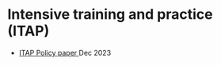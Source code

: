 Intensive training and practice (ITAP) 
======================================


* [ITAP Policy paper ](https://www.gov.uk/government/publications/intensive-training-and-practice/intensive-training-and-practice-itap) Dec 2023
